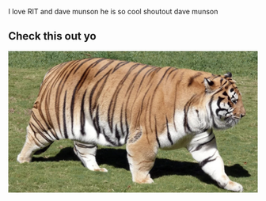 I love RIT and dave munson he is so cool
shoutout dave munson

## Check this out yo
![cat](images/cat.jpg)